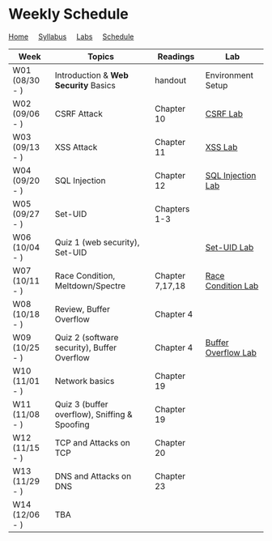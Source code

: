 # Weekly Schedule

[Home](./index.md) &nbsp;&nbsp;&nbsp; [Syllabus](./syllabus.md)  &nbsp;&nbsp;&nbsp; [Labs](./labs.md) &nbsp;&nbsp;&nbsp; [Schedule](./schedule.md)

| Week         | Topics | Readings  |  Lab |  
| ---          | ---    | --- | --- |
|W01 (08/30 - ) | Introduction & **Web Security** Basics | handout | Environment Setup |
|W02 (09/06 - ) | CSRF Attack     | Chapter 10 | [CSRF Lab](./labs.md) | 
|W03 (09/13 - ) | XSS Attack      | Chapter 11 | [XSS Lab](./labs.md) | 
|W04 (09/20 - ) | SQL Injection   | Chapter 12 | [SQL Injection Lab](./labs.md) |
|W05 (09/27 - ) | Set-UID | Chapters 1-3 | |
|W06 (10/04 - ) | Quiz 1 (web security), Set-UID |  | [Set-UID Lab](./labs.md) |
|W07 (10/11 - ) | Race Condition, Meltdown/Spectre  | Chapter 7,17,18 | [Race Condition Lab](./labs.md) |
|W08 (10/18 - ) | Review, Buffer Overflow | Chapter 4 | |
|W09 (10/25 - ) | Quiz 2 (software security), Buffer Overflow | Chapter 4 | [Buffer Overflow Lab](./labs.md) |
|W10 (11/01 - ) | Network basics | Chapter 19 | |
|W11 (11/08 - ) | Quiz 3 (buffer overflow), Sniffing & Spoofing | Chapter 19 | |
|W12 (11/15 - ) | TCP and Attacks on TCP | Chapter 20 | |
|W13 (11/29 - ) | DNS and Attacks on DNS | Chapter 23 | |
|W14 (12/06 - ) | TBA | | |

